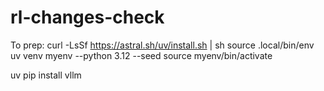 # rl-changes-check

To prep:
curl -LsSf https://astral.sh/uv/install.sh | sh
source .local/bin/env
uv venv myenv --python 3.12 --seed
source myenv/bin/activate

uv pip install vllm